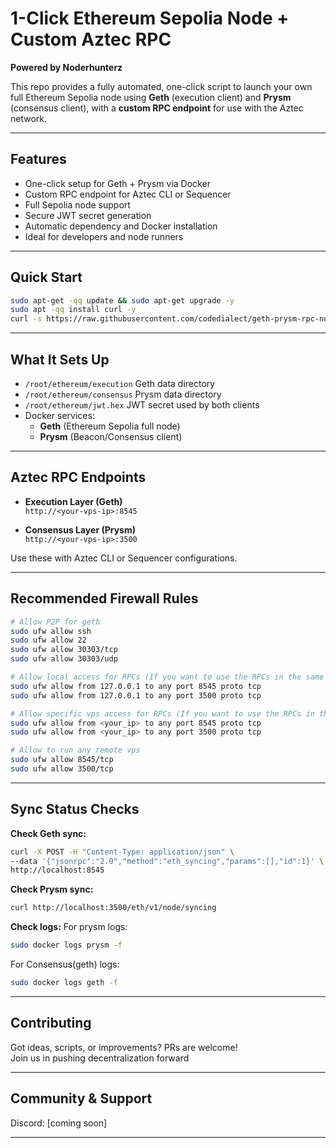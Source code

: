 
# 1-Click Ethereum Sepolia Node + Custom Aztec RPC
**Powered by Noderhunterz**

This repo provides a fully automated, one-click script to launch your own full Ethereum Sepolia node using **Geth** (execution client) and **Prysm** (consensus client), with a **custom RPC endpoint** for use with the Aztec network.

---

## Features

- One-click setup for Geth + Prysm via Docker
- Custom RPC endpoint for Aztec CLI or Sequencer
- Full Sepolia node support
- Secure JWT secret generation
- Automatic dependency and Docker installation
- Ideal for developers and node runners

---

## Quick Start

```bash
sudo apt-get -qq update && sudo apt-get upgrade -y
sudo apt -qq install curl -y
curl -s https://raw.githubusercontent.com/codedialect/geth-prysm-rpc-node/setup_geth_prysm.sh  | sudo bash
```


---

## What It Sets Up

- `/root/ethereum/execution` Geth data directory  
- `/root/ethereum/consensus`  Prysm data directory  
- `/root/ethereum/jwt.hex`  JWT secret used by both clients  
- Docker services:
  - **Geth** (Ethereum Sepolia full node)
  - **Prysm** (Beacon/Consensus client)

---

## Aztec RPC Endpoints

- **Execution Layer (Geth)**  
  `http://<your-vps-ip>:8545`

- **Consensus Layer (Prysm)**  
  `http://<your-vps-ip>:3500`

Use these with Aztec CLI or Sequencer configurations.

---

## Recommended Firewall Rules

```bash
# Allow P2P for geth
sudo ufw allow ssh
sudo ufw allow 22
sudo ufw allow 30303/tcp
sudo ufw allow 30303/udp

# Allow local access for RPCs (If you want to use the RPCs in the same vps)
sudo ufw allow from 127.0.0.1 to any port 8545 proto tcp
sudo ufw allow from 127.0.0.1 to any port 3500 proto tcp

# Allow specific vps access for RPCs (If you want to use the RPCs in the specific vps)
sudo ufw allow from <your_ip> to any port 8545 proto tcp
sudo ufw allow from <your_ip> to any port 3500 proto tcp

# Allow to run any remote vps
sudo ufw allow 8545/tcp
sudo ufw allow 3500/tcp
```

---

## Sync Status Checks

**Check Geth sync:**
```bash
curl -X POST -H "Content-Type: application/json" \
--data '{"jsonrpc":"2.0","method":"eth_syncing","params":[],"id":1}' \
http://localhost:8545
```

**Check Prysm sync:**
```bash
curl http://localhost:3500/eth/v1/node/syncing
```

**Check logs:**
For prysm logs:
```bash
sudo docker logs prysm -f
```

For Consensus(geth) logs:
```bash
sudo docker logs geth -f
```
---

## Contributing

Got ideas, scripts, or improvements? PRs are welcome!  
Join us in pushing decentralization forward

---

## Community & Support

Discord: [coming soon] 

---
